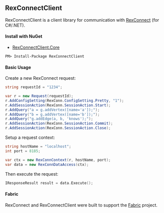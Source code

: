 ## RexConnectClient

RexConnectClient is a client library for communication with [RexConnect](https://github.com/inthefabric/RexConnect) (for C#/.NET).

#### Install with NuGet
- [RexConnectClient.Core](http://nuget.org/packages/RexConnectClient)
```
PM> Install-Package RexConnectClient 
```

#### Basic Usage
Create a new RexConnect request:
```cs
string requestId = "1234";

var r = new Request(requestId);
r.AddConfigSetting(RexConn.ConfigSetting.Pretty, "1");
r.AddSessionAction(RexConn.SessionAction.Start);
r.AddQuery("a = g.addVertex([name='a']);");
r.AddQuery("b = g.addVertex([name='b']);");
r.AddQuery("g.addEdge(a, b, 'knows');");
r.AddSessionAction(RexConn.SessionAction.Commit);
r.AddSessionAction(RexConn.SessionAction.Close);
```

Setup a request context:
```cs
string hostName = "localhost";
int port = 8185;

var ctx = new RexConnContext(r, hostName, port);
var data = new RexConnDataAccess(ctx);
```

Then execute the request:
```c
IResponseResult result = data.Execute();
```

#### Fabric

RexConnect and RexConnectClient were built to support the [Fabric](https://github.com/inthefabric/Fabric) project.
